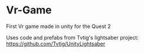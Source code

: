 # Vr-Game
First Vr game made in unity for the Quest 2

Uses code and prefabs from Tvtig's lightsaber project: https://github.com/Tvtig/UnityLightsaber

